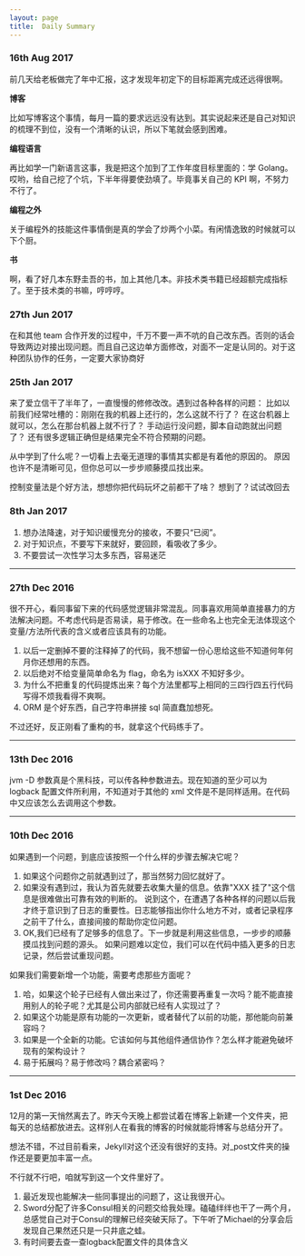 ```yaml
---
layout: page
title:  Daily Summary
---
```


### 16th Aug 2017

前几天给老板做完了年中汇报，这才发现年初定下的目标距离完成还远得很啊。

**博客**

比如写博客这个事情，每月一篇的要求远远没有达到。其实说起来还是自己对知识的梳理不到位，没有一个清晰的认识，所以下笔就会感到困难。

**编程语言**

再比如学一门新语言这事，我是把这个加到了工作年度目标里面的：学 Golang。哎哟，给自己挖了个坑，下半年得要使劲填了。毕竟事关自己的 KPI 啊，不努力不行了。

**编程之外**

关于编程外的技能这件事情倒是真的学会了炒两个小菜。有闲情逸致的时候就可以下个厨。

**书**

啊，看了好几本东野圭吾的书，加上其他几本。非技术类书籍已经超额完成指标了。至于技术类的书嘛，哼哼哼。

### 27th Jun 2017

在和其他 team 合作开发的过程中，千万不要一声不吭的自己改东西。否则的话会导致两边对接出现问题。而且自己这边单方面修改，对面不一定是认同的。对于这种团队协作的任务，一定要大家协商好

### 25th Jan 2017

来了爱立信干了半年了，一直慢慢的修修改改。遇到过各种各样的问题：
比如以前我们经常吐槽的：刚刚在我的机器上还行的，怎么这就不行了？
在这台机器上就可以，怎么在那台机器上就不行了？
手动运行没问题，脚本自动跑就出问题了？
还有很多逻辑正确但是结果完全不符合预期的问题。

从中学到了什么呢？一切看上去毫无道理的事情其实都是有着他的原因的。
原因也许不是清晰可见，但你总可以一步步顺藤摸瓜找出来。

控制变量法是个好方法，想想你把代码玩坏之前都干了啥？
想到了？试试改回去

### 8th Jan 2017

1. 想办法降速，对于知识缓慢充分的接收，不要只“已阅”。
2. 对于知识点，不要写下来就好，要回顾，看吸收了多少。
3. 不要尝试一次性学习太多东西，容易迷茫

---

### 27th Dec 2016

很不开心，看同事留下来的代码感觉逻辑非常混乱。同事喜欢用简单直接暴力的方法解决问题。不考虑代码是否易读，易于修改。在一些命名上也完全无法体现这个变量/方法所代表的含义或者应该具有的功能。

1. 以后一定删掉不要的注释掉了的代码，我不想留一份心思给这些不知道何年何月你还想用的东西。
2. 以后绝对不给变量简单命名为 flag，命名为 isXXX 不知好多少。
3. 为什么不把重复的代码提炼出来？每个方法里都写上相同的三四行四五行代码写得不烦我看得不爽啊。
4. ORM 是个好东西，自己字符串拼接 sql 简直蠢加想死。

不过还好，反正刚看了重构的书，就拿这个代码练手了。

---

### 13th Dec 2016

jvm -D 参数真是个黑科技，可以传各种参数进去。现在知道的至少可以为 logback 配置文件所利用，不知道对于其他的 xml 文件是不是同样适用。在代码中又应该怎么去调用这个参数。

---

### 10th Dec 2016

如果遇到一个问题，到底应该按照一个什么样的步骤去解决它呢？

1. 如果这个问题你之前就遇到过了，那当然努力回忆就好了。
2. 如果没有遇到过，我认为首先就要去收集大量的信息。依靠"XXX 挂了"这个信息是很难做出可靠有效的判断的。
说到这个，在遭遇了各种各样的问题以后我才终于意识到了日志的重要性。日志能够指出你什么地方不对，或者记录程序之前干了什么，直接间接的帮助你定位问题。
3. OK,我们已经有了足够多的信息了。下一步就是利用这些信息，一步步的顺藤摸瓜找到问题的源头。
如果问题难以定位，我们可以在代码中插入更多的日志记录，然后尝试重现问题。

如果我们需要新增一个功能，需要考虑那些方面呢？

1. 哈，如果这个轮子已经有人做出来过了，你还需要再重复一次吗？能不能直接用别人的轮子呢？尤其是公司内部就已经有人实现过了？
2. 如果这个功能是原有功能的一次更新，或者替代了以前的功能，那他能向前兼容吗？
3. 如果是一个全新的功能。它该如何与其他组件通信协作？怎么样才能避免破坏现有的架构设计？
4. 易于拓展吗？易于修改吗？耦合紧密吗？

---

### 1st Dec 2016

12月的第一天悄然离去了。昨天今天晚上都尝试着在博客上新建一个文件夹，把每天的总结都放进去。这样别人在看我的博客的时候就能将博客与总结分开了。

想法不错，不过目前看来，Jekyll对这个还没有很好的支持。对_post文件夹的操作还是要更加丰富一点。

不行就不行吧，咱就写到这一个文件里好了。

1. 最近发现也能解决一些同事提出的问题了，这让我很开心。
2. Sword分配了许多Consul相关的问题交给我处理。磕磕绊绊也干了一两个月，总感觉自己对于Consul的理解已经突破天际了。下午听了Michael的分享会后发现自己果然还只是一只井底之蛙。
3. 有时间要去查一查logback配置文件的具体含义

